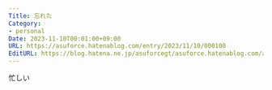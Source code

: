 ```yaml
---
Title: 忘れた
Category:
- personal
Date: 2023-11-10T00:01:00+09:00
URL: https://asuforce.hatenablog.com/entry/2023/11/10/000100
EditURL: https://blog.hatena.ne.jp/asuforcegt/asuforce.hatenablog.com/atom/entry/6801883189058850216
---
```


忙しい
